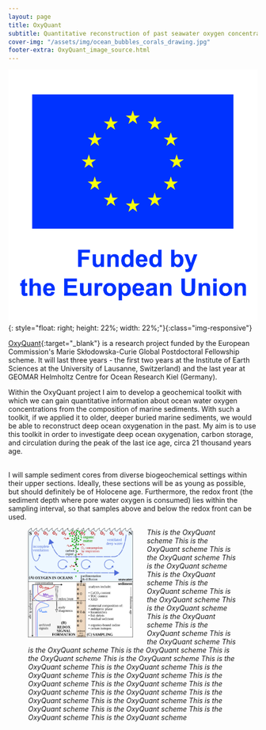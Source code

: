 ```yaml
---
layout: page
title: OxyQuant
subtitle: Quantitative reconstruction of past seawater oxygen concentrations
cover-img: "/assets/img/ocean_bubbles_corals_drawing.jpg"
footer-extra: OxyQuant_image_source.html
---
```


![EU_funding_vertical.jpg](/assets/img/EU_funding_vertical.jpg){: style="float: right; height: 22%; width: 22%;"}{:class="img-responsive"}

[OxyQuant](https://cordis.europa.eu/project/id/101065424){:target="_blank"} is a research project funded by the European Commission's Marie Skłodowska-Curie Global Postdoctoral Fellowship scheme. It will last three years - the first two years at the Institute of Earth Sciences at the University of Lausanne, Switzerland) and the last year at GEOMAR Helmholtz Centre for Ocean Research Kiel (Germany).

Within the OxyQuant project I aim to develop a geochemical toolkit with which we can gain quantitative information about ocean water oxygen concentrations from the composition of marine sediments. With such a toolkit, if we applied it to older, deeper buried marine sediments, we would be able to reconstruct deep ocean oxygenation in the past. My aim is to use this toolkit in order to investigate deep ocean oxygenation, carbon storage, and circulation during the peak of the last ice age, circa 21 thousand years age.

<br>
I will sample sediment cores from diverse biogeochemical settings within their upper sections. Ideally, these sections will be as young as possible, but should definitely be of Holocene age. Furthermore, the redox front (the sediment depth where pore water oxygen is consumed) lies within the sampling interval, so that samples above and below the redox front can be used.

<figure>
  <a href="/assets/img/OxyQuant_scheme.png">
   <img src="/assets/img/OxyQuant_scheme.png" style="height: 50%; width: 50%; float: left; margin-right: 2em;"
      alt="OxyQuant scheme"
     class="img-responsive" />
  </a>
   <figcaption><i>This is the OxyQuant scheme This is the OxyQuant scheme This is the OxyQuant scheme This is the OxyQuant scheme This is the OxyQuant scheme This is the OxyQuant scheme This is the OxyQuant scheme This is the OxyQuant scheme This is the OxyQuant scheme This is the OxyQuant scheme This is the OxyQuant scheme This is the OxyQuant scheme This is the OxyQuant scheme This is the OxyQuant scheme This is the OxyQuant scheme This is the OxyQuant scheme This is the OxyQuant scheme This is the OxyQuant scheme This is the OxyQuant scheme This is the OxyQuant scheme This is the OxyQuant scheme This is the OxyQuant scheme This is the OxyQuant scheme This is the OxyQuant scheme This is the OxyQuant scheme This is the OxyQuant scheme This is the OxyQuant scheme This is the OxyQuant scheme This is the OxyQuant scheme </i></figcaption>
</figure>
